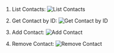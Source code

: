 1. List Contacts:
   ![List Contacts](https://monosnap.com/file/Kf7g1DaI2e92PX75KCJleIdzhADdj7)

2. Get Contact by ID:
   ![Get Contact by ID](https://monosnap.com/file/QdKiCPtrBiJ6AvzZgi6n6mr2d4Dbdp)

3. Add Contact:
   ![Add Contact](https://monosnap.com/file/6ZXNm8g1mptUWZjSRkcpUD079ZibYY)

4. Remove Contact:
   ![Remove Contact](https://monosnap.com/file/e31oEYbvNK5sQs1Cfx2oJEudIXsOyS)
